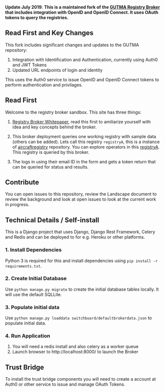 **Update July 2019**: **This is a maintained fork of the [GUTMA Registry Broker](https://github.com/gutma-org/droneregistry-broker) that includes integration with OpenID and OpenID Connect. It uses OAuth tokens to query the registries.**

## Read First and Key Changes
This fork includes significant changes and updates to the GUTMA repository:

1) Integration with Identification and Authentication, currently using Auth0 and JWT Tokens
2) Updated URL endpoints of login and identity

This uses the Auth0 service to issue OpenID and OpenID Connect tokens to perform authentication and privilages.

## Read First

Welcome to the registry broker sandbox. This site has three things:

1. [Registry Broker Whitepaper](https://github.com/openskies-sh/aircraftregistry-broker/blob/master/documents/registration-brokerage-specification.md), read this first to amiliarize yourself with idea and key concepts behind the broker.

2. This broker deployment queries one working registry with sample data (others can be added). Lets call this registry `registryA`, this is a instance of [aircraftregistry](https://github.com/openskies-sh/aircraftregistry) repository. You can explore operators in this [registryA](http://aircraftregistry.herokuapp.com/api/v1/operators). This registry is queried by this broker.

3. The logs in using their email ID in the form and gets a token return that can be queried for status and results.

## Contribute

You can open issues to this repository, review the Landscape document to review the background and look at open issues to look at the current work in progress.

## Technical Details  / Self-install
This is a Django project that uses Django, Django Rest Framework, Celery and Redis and can be deployed to for e.g. Heroku or other platforms. 

### 1. Install Dependencies
Python 3 is required for this and install dependencies using `pip install -r requirements.txt`.

### 2. Create Initial Database
Use `python manage.py migrate` to create the initial database tables locally. It will use the default SQLLite.

### 3. Populate initial data
Use `python manage.py loaddata switchboard/defaultbrokerdata.json` to populate initial data.

### 4. Run Application
1. You will need a redis install and also celery as a worker queue
2. Launch browser to http://localhost:8000/ to launch the Broker

## Trust Bridge
To install the trust bridge components you will need to create a account at Auth0 or other service to issue and manage OAuth Tokens.